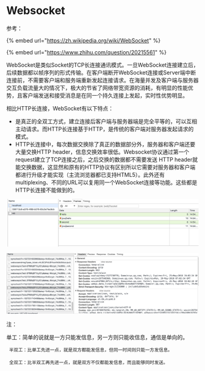 # Websocket

参考：

{% embed url="https://zh.wikipedia.org/wiki/WebSocket" %}

{% embed url="https://www.zhihu.com/question/20215561" %}





WebSocket是类似Socket的TCP长连接通讯模式。一旦WebSocket连接建立后，后续数据都以帧序列的形式传输。在客户端断开WebSocket连接或Server端中断连接前，不需要客户端和服务端重新发起连接请求。在海量并发及客户端与服务器交互负载流量大的情况下，极大的节省了网络带宽资源的消耗，有明显的性能优势，且客户端发送和接受消息是在同一个持久连接上发起，实时性优势明显。

相比HTTP长连接，WebSocket有以下特点：

* 是真正的全双工方式，建立连接后客户端与服务器端是完全平等的，可以互相主动请求。而HTTP长连接基于HTTP，是传统的客户端对服务器发起请求的模式。
* HTTP长连接中，每次数据交换除了真正的数据部分外，服务器和客户端还要大量交换HTTP header，信息交换效率很低。Websocket协议通过第一个request建立了TCP连接之后，之后交换的数据都不需要发送 HTTP header就能交换数据，这显然和原有的HTTP协议有区别所以它需要对服务器和客户端都进行升级才能实现（主流浏览器都已支持HTML5）。此外还有 multiplexing、不同的URL可以复用同一个WebSocket连接等功能。这些都是HTTP长连接不能做到的。



![WebSocket &#x804A;&#x5929;&#x5BA4; demo](../.gitbook/assets/image%20%286%29.png)



![&#x5FAE;&#x4FE1;web&#x7248;&#x672C;&#x7528;&#x7684;&#x662F;&#x957F;&#x8FDE;&#x63A5;](../.gitbook/assets/image%20%2812%29.png)

注：

单工：简单的说就是一方只能发信息，另一方则只能收信息，通信是单向的。

     半双工：比单工先进一点，就是双方都能发信息，但同一时间则只能一方发信息。

     全双工：比半双工再先进一点，就是双方不仅都能发信息，而且能够同时发送。

